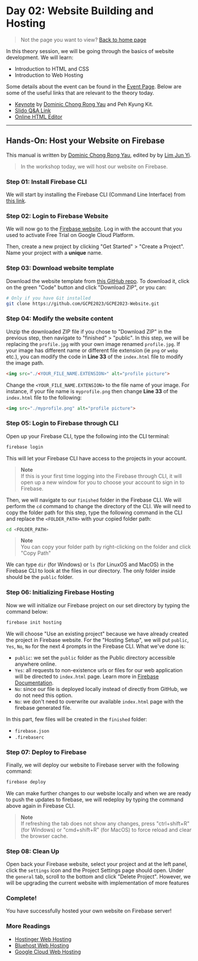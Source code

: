 # Day 02: Website Building and Hosting

> Not the page you want to view? [Back to home page](../README.md)

In this theory session, we will be going through the basics of website development. We will learn:

* Introduction to HTML and CSS
* Introduction to Web Hosting

Some details about the event can be found in the [Event Page](https://gdsc.community.dev/events/details/developer-student-clubs-university-of-malaya-presents-gcpe-google-cloud-platform-for-everyone-workshop-2023-2023-03-19/). Below are some of the useful links that are relevant to the theory today.

* [Keynote](./assets/slide.pdf) by [Dominic Chong Rong Yau](https://github.com/dominicchong) and Peh Kyung Kit.
* [Slido Q&A Link](https://app.sli.do/event/ip3RAVqsNXxdr6V9fMoHJz/live/questions)
* [Online HTML Editor](https://www.tutorialspoint.com/online_html_editor.php)

---

## Hands-On: Host your Website on Firebase

This manual is written by [Dominic Chong Rong Yau](https://github.com/dominicchong), edited by by [Lim Jun Yi](https://github.com/LimJY03).

> In the workshop today, we will host our website on Firebase.

### Step 01: Install Firebase CLI

We will start by installing the Firebase CLI (Command Line Interface) from [this link](https://firebase.google.com/docs/cli).

### Step 02: Login to Firebase Website

We will now go to the [Firebase website](https://firebase.google.com/). Log in with the account that you used to activate Free Trial on Google Cloud Platform.

Then, create a new project by clicking "Get Started" > "Create a Project". Name your project with a **unique** name.

### Step 03: Download website template

Download the website template from [this GitHub repo](https://github.com/GCPE2023/GCPE2023-Website). To download it, click on the green "Code" button and click "Download ZIP", or you can:

```sh
# Only if you have Git installed
git clone https://github.com/GCPE2023/GCPE2023-Website.git
```

### Step 04: Modify the website content

Unzip the downloaded ZIP file if you chose to "Download ZIP" in the previous step, then navigate to "finished" > "public". In this step, we will be replacing the `profile.jpg` with your own image renamed `profile.jpg`. If your image has different name or different file extension (ie `png` or `webp` etc.), you can modify the code in **Line 33** of the `index.html` file to modify the image path.

```html
<img src="./<YOUR_FILE_NAME.EXTENSION>" alt="profile picture">
```

Change the `<YOUR_FILE_NAME.EXTENSION>` to the file name of your image. For instance, if your file name is `myprofile.png` then change **Line 33** of the `index.html` file to the following:

```html
<img src="./myprofile.png" alt="profile picture">
```

### Step 05: Login to Firebase through CLI

Open up your Firebase CLI, type the following into the CLI terminal:

```sh
firebase login
```

This will let your Firebase CLI have access to the projects in your account.

> **Note**
> <br>If this is your first time logging into the Firebase through CLI, it will open up a new window for you to choose your account to sign in to Firebase.

Then, we will navigate to our `finished` folder in the Firebase CLI. We will perform the `cd` command to change the directory of the CLI. We will need to copy the folder path for this step, type the following command in the CLI and replace the `<FOLDER_PATH>` with your copied folder path:

```sh
cd <FOLDER_PATH>
```

> **Note**
> <br>You can copy your folder path by right-clicking on the folder and click "Copy Path"

We can type `dir` (for Windows) or `ls` (for LinuxOS and MacOS) in the Firebase CLI to look at the files in our directory. The only folder inside should be the `public` folder.

### Step 06: Initializing Firebase Hosting

Now we will initialize our Firebase project on our set directory by typing the command below:

```sh
firebase init hosting
```

We will choose "Use an existing project" because we have already created the project in Firebase website. For the "Hosting Setup", we will put `public`, `Yes`, `No`, `No` for the next 4 prompts in the Firebase CLI. What we've done is:

* `public`: we set the `public` folder as the Public directory accessible anywhere online.
* `Yes`: all requests to non-existence urls or files for our web application will be directed to `index.html` page. Learn more in [Firebase Documentation](https://firebase.google.com/docs/hosting/full-config#rewrites).
* `No`: since our file is deployed locally instead of directly from GitHub, we do not need this option.
* `No`: we don't need to overwrite our available `index.html` page with the firebase generated file.

In this part, few files will be created in the `finished` folder:

* `firebase.json`
* `.firebaserc`

### Step 07: Deploy to Firebase

Finally, we will deploy our website to Firebase server with the following command:

```sh
firebase deploy
```

We can make further changes to our website locally and when we are ready to push the updates to firebase, we will redeploy by typing the command above again in Firebase CLI.

> **Note**
> <br>If refreshing the tab does not show any changes, press "ctrl+shift+R" (for Windows) or "cmd+shift+R" (for MacOS) to force reload and clear the browser cache.

### Step 08: Clean Up

Open back your Firebase website, select your project and at the left panel, click the `settings` icon and the Project Settings page should open. Under the `general` tab, scroll to the bottom and click "Delete Project". However, we will be upgrading the current website with implementation of more features

### Complete!

You have successfully hosted your own website on Firebase server!

### More Readings

* [Hostinger Web Hosting](https://www.hostinger.com)
* [Bluehost Web Hosting](https://www.bluehost.com/?utm_campaign=affiliate-link_searchbrandpromo_PPC&utm_source=direct&utm_medium=affiliate&utm_affiliate=searchbrandpromo&irpid=100&clickid=P99C100S570N0B5578A2D4499E0000V119&pb=signup_searchbrandpromo&channelid=P99C100S570N0B5578A2D4499E0000V119&utm_source=google&utm_medium=brandsearch&gclid=EAIaIQobChMI3YeZ5aHn_QIV0QRyCh30rw7mEAAYASAAEgKR7PD_BwE&gclsrc=aw.ds)
* [Google Cloud Web Hosting](https://cloud.google.com/solutions/web-hosting/?utm_source=google&utm_medium=cpc&utm_campaign=japac-MY-all-en-dr-SKWS-all-hv-trial-EXA-dr-1605216&utm_content=text-ad-none-none-DEV_c-CRE_624245403111-ADGP_Hybrid%20%7C%20SKWS%20-%20EXA%20%7C%20Txt%20~%20Application%20Modernization_Web%20Hosting_web%20hosting_main-KWID_43700073339911746-kwd-10085951&userloc_9066745-network_g&utm_term=KW_web%20host&gclid=EAIaIQobChMIo4--0p7n_QIV0ZlmAh0VXgT8EAAYASAAEgJdgfD_BwE&gclsrc=aw.ds)
